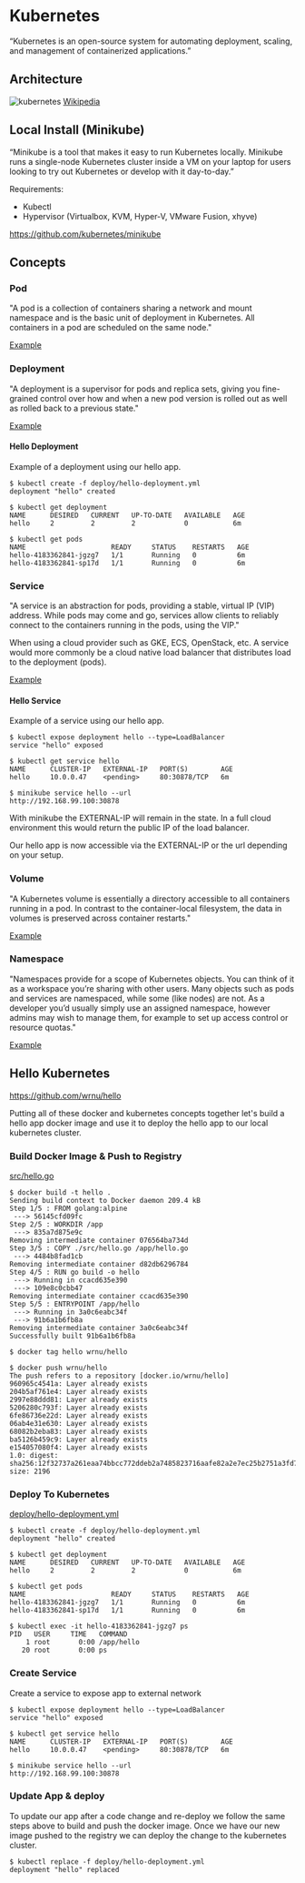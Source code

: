 # Kubernetes

“Kubernetes is an open-source system for automating deployment, scaling, and management of containerized applications.”

## Architecture

![kubernetes](https://en.wikipedia.org/wiki/File:Kubernetes.png "Kubernetes Architecture")
[Wikipedia](https://en.wikipedia.org/wiki/Kubernetes#Architecture)

## Local Install (Minikube)

“Minikube is a tool that makes it easy to run Kubernetes locally. Minikube runs a single-node Kubernetes cluster inside a VM on your laptop for users looking to try out Kubernetes or develop with it day-to-day.”

Requirements:
* Kubectl
* Hypervisor (Virtualbox, KVM, Hyper-V, VMware Fusion, xhyve)

https://github.com/kubernetes/minikube

## Concepts

### Pod

"A pod is a collection of containers sharing a network and mount namespace and is the basic unit of deployment in Kubernetes. All containers in a pod are scheduled on the same node."

[Example](http://kubernetesbyexample.com/pods/)

### Deployment

"A deployment is a supervisor for pods and replica sets, giving you fine-grained control over how and when a new pod version is rolled out as well as rolled back to a previous state."

[Example](http://kubernetesbyexample.com/deployments/)

#### Hello Deployment

Example of a deployment using our hello app.

```
$ kubectl create -f deploy/hello-deployment.yml
deployment "hello" created

$ kubectl get deployment
NAME      DESIRED   CURRENT   UP-TO-DATE   AVAILABLE   AGE
hello     2         2         2            0           6m

$ kubectl get pods
NAME                     READY     STATUS    RESTARTS   AGE
hello-4183362841-jgzg7   1/1       Running   0          6m
hello-4183362841-sp17d   1/1       Running   0          6m
```

### Service

"A service is an abstraction for pods, providing a stable, virtual IP (VIP) address. While pods may come and go, services allow clients to reliably connect to the containers running in the pods, using the VIP."

When using a cloud provider such as GKE, ECS, OpenStack, etc. A service would more commonly be a cloud native load balancer that distributes load to the deployment (pods).

[Example](http://kubernetesbyexample.com/services/)

#### Hello Service

Example of a service using our hello app.

```
$ kubectl expose deployment hello --type=LoadBalancer
service "hello" exposed

$ kubectl get service hello
NAME      CLUSTER-IP   EXTERNAL-IP   PORT(S)        AGE
hello     10.0.0.47    <pending>     80:30878/TCP   6m

$ minikube service hello --url
http://192.168.99.100:30878
```
With minikube the EXTERNAL-IP will remain in the <pending> state. In a full cloud environment this would return the public IP of the load balancer.

Our hello app is now accessible via the EXTERNAL-IP or the url depending on your setup.

### Volume

"A Kubernetes volume is essentially a directory accessible to all containers running in a pod. In contrast to the container-local filesystem, the data in volumes is preserved across container restarts."

[Example](http://kubernetesbyexample.com/volumes/)

### Namespace

"Namespaces provide for a scope of Kubernetes objects. You can think of it as a workspace you’re sharing with other users. Many objects such as pods and services are namespaced, while some (like nodes) are not. As a developer you’d usually simply use an assigned namespace, however admins may wish to manage them, for example to set up access control or resource quotas."

[Example](http://kubernetesbyexample.com/ns/)

## Hello Kubernetes

https://github.com/wrnu/hello

Putting all of these docker and kubernetes concepts together let's build a hello app docker image and use it to deploy the hello app to our local kubernetes cluster.

### Build Docker Image & Push to Registry

[src/hello.go](https://github.com/wrnu/hello/blob/dev/src/hello.go)

```
$ docker build -t hello .
Sending build context to Docker daemon 209.4 kB
Step 1/5 : FROM golang:alpine
 ---> 56145cfd09fc
Step 2/5 : WORKDIR /app
 ---> 835a7d875e9c
Removing intermediate container 076564ba734d
Step 3/5 : COPY ./src/hello.go /app/hello.go
 ---> 4484b8fad1cb
Removing intermediate container d82db6296784
Step 4/5 : RUN go build -o hello
 ---> Running in ccacd635e390
 ---> 109e8c0cbb47
Removing intermediate container ccacd635e390
Step 5/5 : ENTRYPOINT /app/hello
 ---> Running in 3a0c6eabc34f
 ---> 91b6a1b6fb8a
Removing intermediate container 3a0c6eabc34f
Successfully built 91b6a1b6fb8a

$ docker tag hello wrnu/hello

$ docker push wrnu/hello
The push refers to a repository [docker.io/wrnu/hello]
960965c4541a: Layer already exists
204b5af761e4: Layer already exists
2997e88ddd81: Layer already exists
5206280c793f: Layer already exists
6fe86736e22d: Layer already exists
06ab4e31e630: Layer already exists
68082b2eba83: Layer already exists
ba5126b459c9: Layer already exists
e154057080f4: Layer already exists
1.0: digest: sha256:12f32737a261eaa74bbcc772ddeb2a7485823716aafe82a2e7ec25b2751a3fd7 size: 2196
```
### Deploy To Kubernetes

[deploy/hello-deployment.yml](https://github.com/wrnu/hello/blob/dev/deploy/hello-deployment.yml)

```
$ kubectl create -f deploy/hello-deployment.yml
deployment "hello" created

$ kubectl get deployment
NAME      DESIRED   CURRENT   UP-TO-DATE   AVAILABLE   AGE
hello     2         2         2            0           6m

$ kubectl get pods
NAME                     READY     STATUS    RESTARTS   AGE
hello-4183362841-jgzg7   1/1       Running   0          6m
hello-4183362841-sp17d   1/1       Running   0          6m

$ kubectl exec -it hello-4183362841-jgzg7 ps
PID   USER     TIME   COMMAND
    1 root       0:00 /app/hello
   20 root       0:00 ps
```

### Create Service

Create a service to expose app to external network

```
$ kubectl expose deployment hello --type=LoadBalancer
service "hello" exposed

$ kubectl get service hello
NAME      CLUSTER-IP   EXTERNAL-IP   PORT(S)        AGE
hello     10.0.0.47    <pending>     80:30878/TCP   6m

$ minikube service hello --url
http://192.168.99.100:30878
```

### Update App & deploy

To update our app after a code change and re-deploy we follow the same steps above to build and push the docker image. Once we have our new image pushed to the registry we can deploy the change to the kubernetes cluster.

```
$ kubectl replace -f deploy/hello-deployment.yml
deployment "hello" replaced
```
